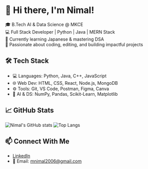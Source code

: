 # 👋 Hi there, I'm Nimal!

🎓 B.Tech AI & Data Science @ MKCE  
💻 Full Stack Developer | Python | Java | MERN Stack  
🌱 Currently learning Japanese & mastering DSA  
🚀 Passionate about coding, editing, and building impactful projects

## 🛠️ Tech Stack
- 💻 Languages: Python, Java, C++, JavaScript  
- 🌐 Web Dev: HTML, CSS, React, Node.js, MongoDB  
- ⚙️ Tools: Git, VS Code, Postman, Figma, Canva  
- 🧠 AI & DS: NumPy, Pandas, Scikit-Learn, Matplotlib

## 📈 GitHub Stats
![Nimal's GitHub stats](https://github-readme-stats.vercel.app/api?username=nimal2006&show_icons=true&theme=radical)
![Top Langs](https://github-readme-stats.vercel.app/api/top-langs/?username=nimal2006&layout=compact&theme=radical)

## 📫 Connect With Me
- [LinkedIn](https://www.linkedin.com/in/nimal2006)
- 📧 Email: mnimal2006@gmail.com
